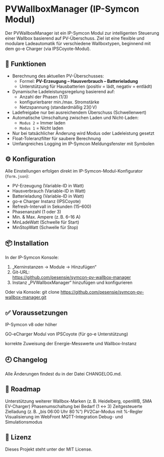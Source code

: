 # PVWallboxManager (IP-Symcon Modul)

Der PVWallboxManager ist ein IP-Symcon Modul zur intelligenten Steuerung einer Wallbox basierend auf PV-Überschuss. Ziel ist eine flexible und modulare Ladeautomatik für verschiedene Wallboxtypen, beginnend mit dem go-e Charger (via IPSCoyote-Modul).

## 🔧 Funktionen

- Berechnung des aktuellen PV-Überschusses:
  - Formel: **PV-Erzeugung – Hausverbrauch – Batterieladung**
  - Unterstützung für Hausbatterien (positiv = lädt, negativ = entlädt)
- Dynamische Ladeleistungsregelung basierend auf:
  - Anzahl der Phasen (1/3)
  - konfigurierbarer min./max. Stromstärke
  - Netzspannung (standardmäßig 230 V)
- Ladefreigabe nur bei ausreichendem Überschuss (Schwellenwert)
- Automatische Umschaltung zwischen Laden und Nicht-Laden:
  - `Modus 2` = Immer laden
  - `Modus 1` = Nicht laden
- Nur bei tatsächlicher Änderung wird Modus oder Ladeleistung gesetzt
- Float-Toleranzfilter für saubere Berechnung
- Umfangreiches Logging im IP-Symcon Meldungsfenster mit Symbolen

## ⚙️ Konfiguration

Alle Einstellungen erfolgen direkt im IP-Symcon-Modul-Konfigurator (`form.json`):

- PV-Erzeugung (Variable-ID in Watt)
- Hausverbrauch (Variable-ID in Watt)
- Batterieladung (Variable-ID in Watt)
- go-e Charger Instanz (IPSCoyote)
- Refresh-Intervall in Sekunden (15–600)
- Phasenanzahl (1 oder 3)
- Min. & Max. Ampere (z. B. 6–16 A)
- MinLadeWatt (Schwelle für Start)
- MinStopWatt (Schwelle für Stop)

## 📦 Installation

In der IP-Symcon Konsole:

1. „Kerninstanzen → Module → Hinzufügen“
2. Git-URL:  
https://github.com/pesensie/symcon-pv-wallbox-manager
3. Instanz „PVWallboxManager“ hinzufügen und konfigurieren

Oder via Konsole:
git clone https://github.com/pesensie/symcon-pv-wallbox-manager.git

## ✅ Voraussetzungen
IP-Symcon v8 oder höher

GO-eCharger Modul von IPSCoyote (für go-e Unterstützung)

korrekte Zuweisung der Energie-Messwerte und Wallbox-Instanz

## 🕘 Changelog
Alle Änderungen findest du in der Datei CHANGELOG.md.

## 🚀 Roadmap
Unterstützung weiterer Wallbox-Marken (z. B. Heidelberg, openWB, SMA EV-Charger)
Phasenumschaltung bei Bedarf (1 ↔ 3)
Zeitgesteuerte Zielladung (z. B. „bis 06:00 Uhr 80 %“)
PV2Car-Modus mit %-Regler
Visualisierung im WebFront
MQTT-Integration
Debug- und Simulationsmodus

## 📄 Lizenz
Dieses Projekt steht unter der MIT License.
